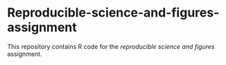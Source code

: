 # Reproducible-science-and-figures-assignment

This repository contains R code for the *reproducible science and figures* assignment.
